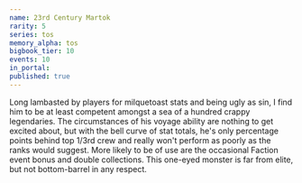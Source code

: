 ```yaml
---
name: 23rd Century Martok
rarity: 5
series: tos
memory_alpha: tos
bigbook_tier: 10
events: 10
in_portal:
published: true
---
```


Long lambasted by players for milquetoast stats and being ugly as sin, I find him to be at least competent amongst a sea of a hundred crappy legendaries. The circumstances of his voyage ability are nothing to get excited about, but with the bell curve of stat totals, he's only percentage points behind top 1/3rd crew and really won't perform as poorly as the ranks would suggest. More likely to be of use are the occasional Faction event bonus and double collections. This one-eyed monster is far from elite, but not bottom-barrel in any respect.
